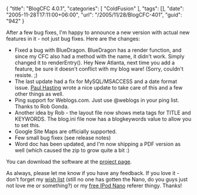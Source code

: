 {
	"title": "BlogCFC 4.0.1",
	"categories": [
		"ColdFusion"
	],
	"tags": [],
	"date": "2005-11-28T17:11:00+06:00",
	"url": "/2005/11/28/BlogCFC-401",
	"guid": "942"
}

After a few bug fixes, I'm happy to announce a new version with actual new features in it - not just bug fixes. Here are the changes:

<ul>
<li>Fixed a bug with BlueDragon. BlueDragon has a render function, and since my CFC also had a method with the name, it didn't work. Simply changed it to renderEntry(). Hey New Atlanta, next time you add a feature, be sure it doesn't conflict with my blog ware! (Sorry, couldn't resiste. ;)
<li>The last update had a fix for MySQL/MSACCESS and a date format issue. <a href="http://www.sustainablegis.com/blog/cfg11n/">Paul Hasting</a> wrote a nice update to take care of this and a few other things as well.
<li>Ping support for Weblogs.com. Just use @weblogs in your ping list. Thanks to Rob Gonda.
<li>Another idea by Rob - the layout file now shows meta tags for TITLE and KEYWORDS. The blog.ini file now has a blogkeywords value to allow you to set this.
<li>Google Site Maps are officially supported.
<li>Few small bug fixex (see release notes)
<li>Word doc has been updated, and I'm now shipping a PDF version as well (which caused the zip to grow quite a bit :)
</ul>

You can download the software at the <a href="http://ray.camdenfamily.com/projects/blogcfc">project page</a>.

As always, please let me know if you have any feedback. If you love it - don't forget my <a href="http://www.amazon.com/o/registry/2TCL1D08EZEYE">wish list</a> (still no one has gotten the Nano, do you guys just not love me or something?) or my <a href="http://ipodnanos.freepay.com/?r=22637619">free IPod Nano</a> referer thingy. Thanks!